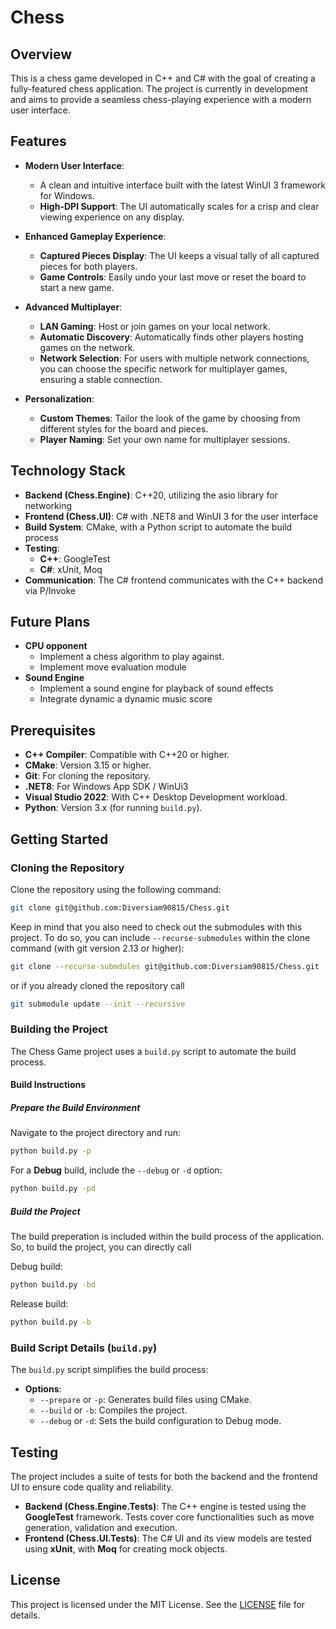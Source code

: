 # Chess

## Overview

This is a chess game developed in C++ and C# with the goal of creating a fully-featured chess application. The project is currently in development and aims to provide a seamless chess-playing experience with a modern user interface.


## Features

-   **Modern User Interface**:
    -   A clean and intuitive interface built with the latest WinUI 3 framework for Windows.
    -   **High-DPI Support**: The UI automatically scales for a crisp and clear viewing experience on any display.

-   **Enhanced Gameplay Experience**:
    -   **Captured Pieces Display**: The UI keeps a visual tally of all captured pieces for both players.
    -   **Game Controls**: Easily undo your last move or reset the board to start a new game.

-   **Advanced Multiplayer**:
    -   **LAN Gaming**: Host or join games on your local network.
    -   **Automatic Discovery**: Automatically finds other players hosting games on the network.
    -   **Network Selection**: For users with multiple network connections, you can choose the specific network for multiplayer games, ensuring a stable connection.

-   **Personalization**:
    -   **Custom Themes**: Tailor the look of the game by choosing from different styles for the board and pieces.
    -   **Player Naming**: Set your own name for multiplayer sessions.


## Technology Stack

- **Backend (Chess.Engine)**: C++20, utilizing the asio library for networking
- **Frontend (Chess.UI)**: C# with .NET8 and WinUI 3 for the user interface
- **Build System**: CMake, with a Python script to automate the build process
- **Testing**:
   - **C++**: GoogleTest
   - **C#**: xUnit, Moq
- **Communication**: The C# frontend communicates with the C++ backend via P/Invoke


## Future Plans

- **CPU opponent** 
   - Implement a chess algorithm to play against.
   - Implement move evaluation module
- **Sound Engine**
   - Implement a sound engine for playback of sound effects
   - Integrate dynamic a dynamic music score


## Prerequisites

- **C++ Compiler**: Compatible with C++20 or higher.
- **CMake**: Version 3.15 or higher.
- **Git**: For cloning the repository.
- **.NET8**: For Windows App SDK / WinUi3
- **Visual Studio 2022**: With C++ Desktop Development workload.
- **Python**: Version 3.x (for running `build.py`).


## Getting Started

### Cloning the Repository

Clone the repository using the following command:

```bash
git clone git@github.com:Diversiam90815/Chess.git
```

Keep in mind that you also need to check out the submodules with this project. To do so, you can include `--recurse-submodules` within the clone command (with git version 2.13 or higher):

```bash
git clone --recurse-submdules git@github.com:Diversiam90815/Chess.git
```

or if you already cloned the repository call

```bash
git submodule update --init --recursive
```


### Building the Project

The Chess Game project uses a `build.py` script to automate the build process.

#### Build Instructions

##### Prepare the Build Environment

Navigate to the project directory and run:

```bash
python build.py -p
```

For a **Debug** build, include the `--debug` or `-d` option:

```bash
python build.py -pd
```

##### Build the Project

The build preperation is included within the build process of the application. So, to build the project, you can directly call

Debug build:

```bash
python build.py -bd
```

Release build:

```bash
python build.py -b
```


### Build Script Details (`build.py`)

The `build.py` script simplifies the build process:

- **Options**:
  - `--prepare` or `-p`: Generates build files using CMake.
  - `--build` or `-b`: Compiles the project.
  - `--debug` or `-d`: Sets the build configuration to Debug mode.


## Testing

The project includes a suite of tests for both the backend and the frontend UI to ensure code quality and reliability.

- **Backend (Chess.Engine.Tests)**: The C++ engine is tested using the **GoogleTest** framework. Tests cover core functionalities such as move generation, validation and execution.
- **Frontend (Chess.UI.Tests)**: The C# UI and its view models are tested using **xUnit**, with **Moq** for creating mock objects.



## License

This project is licensed under the MIT License. See the [LICENSE](LICENSE) file for details.